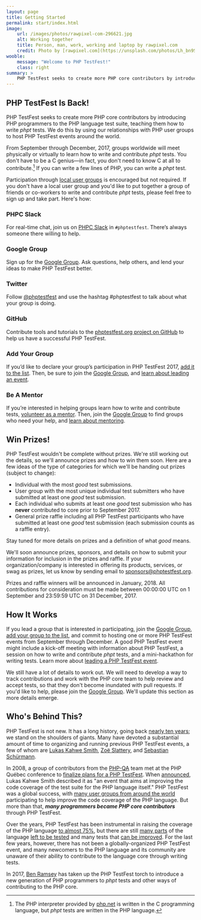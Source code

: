 ```yaml
---
layout: page
title: Getting Started
permalink: start/index.html
image:
    url: /images/photos/rawpixel-com-296621.jpg
    alt: Working together
    title: Person, man, work, working and laptop by rawpixel.com
    credit: Photo by [rawpixel.com](https://unsplash.com/photos/Lh_bn9SgRSY).
wooble:
    message: "Welcome to PHP TestFest!"
    class: right
summary: >
    PHP TestFest seeks to create more PHP core contributors by introducing PHP programmers to the PHP language test suite, teaching them how to write _phpt_ tests.
---
```


## PHP TestFest Is Back!

PHP TestFest seeks to create more PHP core contributors by introducing PHP programmers to the PHP language test suite, teaching them how to write _phpt_ tests. We do this by using our relationships with PHP user groups to host PHP TestFest events around the world.

From September through December, 2017, groups worldwide will meet physically or virtually to learn how to write and contribute _phpt_ tests. You don't have to be a C genius—in fact, you don't need to know C at all to contribute.[^phpcore] If you can write a few lines of PHP, you can write a _phpt_ test.

Participation through [local user groups](/groups/2017) is encouraged but not required. If you don't have a local user group and you'd like to put together a group of friends or co-workers to write and contribute _phpt_ tests, please feel free to sign up and take part. Here's how:

<div class="row">
    <div class="3u 6u(medium) 12u$(small)">
        <h3><span class="icon fa-slack"></span>PHPC Slack</h3>
        <p>For real-time chat, join us on <a href="http://slack.phpcommunity.org/">PHPC Slack</a> in <code>#phptestfest</code>. There&rsquo;s always someone there willing to help.</p>
    </div>
    <div class="3u 6u$(medium) 12u$(small)">
        <h3><span class="icon fa-comments-o"></span>Google Group</h3>
        <p>Sign up for the <a href="https://groups.google.com/a/phpcommunity.org/group/testfest/">Google Group</a>. Ask questions, help others, and lend your ideas to make PHP TestFest better.</p>
    </div>
    <div class="3u 6u(medium) 12u$(small)">
        <h3><span class="icon fa-twitter"></span>Twitter</h3>
        <p>Follow <a href="https://twitter.com/phptestfest">@phptestfest</a> and use the hashtag #phptestfest to talk about what your group is doing.</p>
    </div>
    <div class="3u$ 6u$(medium) 12u$(small)">
        <h3><span class="icon fa-github"></span>GitHub</h3>
        <p>Contribute tools and tutorials to the <a href="https://github.com/phpcommunity/phptestfest.org">phptestfest.org project on GitHub</a> to help us have a successful PHP TestFest.</p>
    </div>
    <div class="6u 12u$(small)">
        <h3><span class="icon fa-users"></span>Add Your Group</h3>
        <p>If you&rsquo;d like to declare your group&rsquo;s participation in PHP TestFest 2017, <a href="https://github.com/phpcommunity/phptestfest.org/edit/master/docs/_data/groups/2017.yml">add it to the list</a>. Then, be sure to join the <a href="https://groups.google.com/a/phpcommunity.org/group/testfest/">Google Group</a>, and <a href="/lead/">learn about leading an event</a>.</p>
    </div>
    <div class="6u$ 12u$(small)">
        <h3><span class="icon fa-graduation-cap"></span>Be A Mentor</h3>
        <p>If you&rsquo;re interested in helping groups learn how to write and contribute tests, <a href="https://github.com/phpcommunity/phptestfest.org/edit/master/docs/_data/mentors/2017.yml">volunteer as a mentor</a>. Then, join the <a href="https://groups.google.com/a/phpcommunity.org/group/testfest/">Google Group</a> to find groups who need your help, and <a href="/mentors/">learn about mentoring</a>.</p>
    </div>
</div>

## Win Prizes!

PHP TestFest wouldn't be complete without prizes. We're still working out the details, so we'll announce prizes and how to win them soon. Here are a few ideas of the type of categories for which we'll be handing out prizes (subject to change):

* Individual with the most _good_ test submissions.
* User group with the most unique individual test submitters who have submitted at least one _good_ test submission.
* Each individual who submits at least one _good_ test submission who has **never** contributed to core prior to September 2017.
* General prize raffle including all PHP TestFest participants who have submitted at least one _good_ test submission (each submission counts as a raffle entry).

Stay tuned for more details on prizes and a definition of what _good_ means.

We'll soon announce prizes, sponsors, and details on how to submit your information for inclusion in the prizes and raffle. If your organization/company is interested in offering its products, services, or swag as prizes, let us know by sending email to <sponsors@phptestfest.org>.

Prizes and raffle winners will be announced in January, 2018. All contributions for consideration must be made between 00:00:00 UTC on 1 September and 23:59:59 UTC on 31 December, 2017.

## How It Works

If you lead a group that is interested in participating, join the [Google Group](https://groups.google.com/a/phpcommunity.org/group/testfest/), [add your group to the list](/groups/2017/), and commit to hosting one or more PHP TestFest events from September through December. A good PHP TestFest event might include a kick-off meeting with information about PHP TestFest, a session on how to write and contribute _phpt_ tests, and a mini-hackathon for writing tests. Learn more about [leading a PHP TestFest event](/lead/).

We still have a lot of details to work out. We will need to develop a way to track contributions and work with the PHP core team to help review and accept tests, so that they don't become inundated with pull requests. If you'd like to help, please join the [Google Group](https://groups.google.com/a/phpcommunity.org/group/testfest/). We'll update this section as more details emerge.

## Who's Behind This?

PHP TestFest is not new. It has a long history, going back [nearly ten years](https://wiki.php.net/qa/testfest); we stand on the shoulders of giants. Many have devoted a substantial amount of time to organizing and running previous PHP TestFest events, a few of whom are [Lukas Kahwe Smith](https://twitter.com/lsmith), [Zoë Slattery](http://zoah.co.uk/), and [Sebastian Schürmann](http://sebs.github.io/).

In 2008, a group of contributors from the [PHP-QA](https://qa.php.net/) team met at the PHP Québec conference to [finalize plans for a PHP TestFest](http://news.php.net/php.qa/64083). When [announced](http://news.php.net/php.qa/64129), Lukas Kahwe Smith described it as "an event that aims at improving the code coverage of the test suite for the PHP language itself." PHP TestFest was a global success, with [many user groups from around the world](https://wiki.php.net/qa/testfest-2009) participating to help improve the code coverage of the PHP language. But more than that, _**many programmers became PHP core contributors**_ through PHP TestFest.

Over the years, PHP TestFest has been instrumental in raising the coverage of the PHP language [to almost 75%](http://gcov.php.net/), but there are still [many parts](http://gcov.php.net/PHP_7_2/lcov_html/) of the language [left to be tested](http://gcov.php.net/viewer.php?version=PHP_7_2&func=tested_functions) and many tests that [can be improved](http://gcov.php.net/viewer.php?version=PHP_7_2&func=tests). For the last few years, however, there has not been a globally-organized PHP TestFest event, and many newcomers to the PHP language and its community are unaware of their ability to contribute to the language core through writing tests.

In 2017, [Ben Ramsey](https://benramsey.com/) has taken up the PHP TestFest torch to introduce a new generation of PHP programmers to _phpt_ tests and other ways of contributing to the PHP core.



[^phpcore]: The PHP interpreter provided by [php.net](https://php.net) is written in the C programming language, but _phpt_ tests are written in the PHP language.
